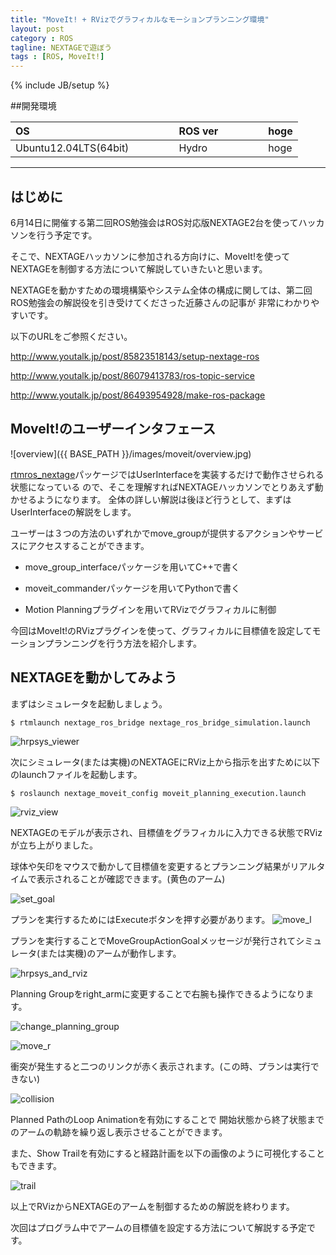 ```yaml
---
title: "MoveIt! + RVizでグラフィカルなモーションプランニング環境"
layout: post
category : ROS
tagline: NEXTAGEで遊ぼう
tags : [ROS, MoveIt!]
---
```


{% include JB/setup %} 

##開発環境

| OS                    | 　　　 | ROS ver | 　　　 |hoge |
|:--------------------- | ------ |:------- | ------ |:--- |
| Ubuntu12.04LTS(64bit) | 　　　 | Hydro   | 　　　 |hoge |

**********

## はじめに

6月14日に開催する第二回ROS勉強会はROS対応版NEXTAGE2台を使ってハッカソンを行う予定です。

そこで、NEXTAGEハッカソンに参加される方向けに、MoveIt!を使ってNEXTAGEを制御する方法について解説していきたいと思います。

NEXTAGEを動かすための環境構築やシステム全体の構成に関しては、第二回ROS勉強会の解説役を引き受けてくださった近藤さんの記事が
非常にわかりやすいです。

以下のURLをご参照ください。

http://www.youtalk.jp/post/85823518143/setup-nextage-ros

http://www.youtalk.jp/post/86079413783/ros-topic-service

http://www.youtalk.jp/post/86493954928/make-ros-package

## MoveIt!のユーザーインタフェース

![overview]({{ BASE_PATH }}/images/moveit/overview.jpg)

[rtmros_nextage](https://github.com/tork-a/rtmros_nextage)パッケージではUserInterfaceを実装するだけで動作させられる状態になっている
ので、そこを理解すればNEXTAGEハッカソンでとりあえず動かせるようになります。
全体の詳しい解説は後ほど行うとして、まずはUserInterfaceの解説をします。

ユーザーは３つの方法のいずれかでmove_groupが提供するアクションやサービスにアクセスすることができます。

 * move_group_interfaceパッケージを用いてC++で書く

 * moveit_commanderパッケージを用いてPythonで書く

 * Motion Planningプラグインを用いてRVizでグラフィカルに制御

今回はMoveIt!のRVizプラグインを使って、グラフィカルに目標値を設定してモーションプランニングを行う方法を紹介します。

## NEXTAGEを動かしてみよう

まずはシミュレータを起動しましょう。

    $ rtmlaunch nextage_ros_bridge nextage_ros_bridge_simulation.launch

![hrpsys_viewer]( {{BASE_PATH}}/images/moveit/hrpsys_viewer.jpg)

次にシミュレータ(または実機)のNEXTAGEにRViz上から指示を出すために以下のlaunchファイルを起動します。

    $ roslaunch nextage_moveit_config moveit_planning_execution.launch

![rviz_view]( {{BASE_PATH}}/images/moveit/rviz_view.jpg)

NEXTAGEのモデルが表示され、目標値をグラフィカルに入力できる状態でRVizが立ち上がりました。

球体や矢印をマウスで動かして目標値を変更するとプランニング結果がリアルタイムで表示されることが確認できます。(黄色のアーム)

![set_goal]( {{BASE_PATH}}/images/moveit/rviz_nextage_set_goal_l.jpg)

プランを実行するためにはExecuteボタンを押す必要があります。
![move_l]( {{BASE_PATH}}/images/moveit/rviz_nextage_move_l.jpg)

プランを実行することでMoveGroupActionGoalメッセージが発行されてシミュレータ(または実機)のアームが動作します。

![hrpsys_and_rviz]({{BASE_PATH}}/images/moveit/hrpsys_rviz_nextage_move_l.jpg)

Planning Groupをright_armに変更することで右腕も操作できるようになります。

![change_planning_group]({{BASE_PATH}}/images/moveit/rviz_nextage_change_planning_group.jpg)

![move_r]( {{BASE_PATH}}/images/moveit/hrpsys_rviz_nextage_move_r.jpg)

衝突が発生すると二つのリンクが赤く表示されます。(この時、プランは実行できない)

![collision]( {{BASE_PATH}}/images/moveit/rviz_nextage_collision.jpg)

Planned PathのLoop Animationを有効にすることで
開始状態から終了状態までのアームの軌跡を繰り返し表示させることができます。

また、Show Trailを有効にすると経路計画を以下の画像のように可視化することもできます。

![trail]({{BASE_PATH}}/images/moveit/rviz_nextage_trail.jpg)

以上でRVizからNEXTAGEのアームを制御するための解説を終わります。

次回はプログラム中でアームの目標値を設定する方法について解説する予定です。

